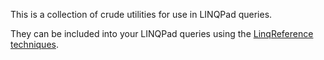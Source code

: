 This is a collection of crude utilities for use in LINQPad queries.

They can be included into your LINQPad queries using the [LinqReference techniques](https://www.linqpad.net/LinqReference.aspx).
